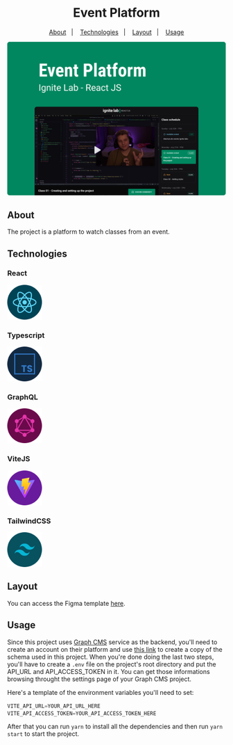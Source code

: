 <div align="center">
  <h1>Event Platform</h1>
</div>

<p align="center">
  <a href="#about">About</a>&nbsp;&nbsp;&nbsp;|&nbsp;&nbsp;&nbsp;
  <a href="#technologies">Technologies</a>&nbsp;&nbsp;&nbsp;|&nbsp;&nbsp;&nbsp;  
  <a href="#layout">Layout</a>&nbsp;&nbsp;&nbsp;|&nbsp;&nbsp;&nbsp;
  <a href="#usage">Usage</a>
</p>

<img src=".github/thumbnail.png">

## About
The project is a platform to watch classes from an event.

## Technologies
### React
[<img src=".github/react.png" width="80px">](https://reactjs.org/)

### Typescript
[<img src=".github/typescript.png" width="80px">](https://www.typescriptlang.org/)

### GraphQL
[<img src=".github/graphql.png" width="80px">](https://graphql.org/)
 
### ViteJS
[<img src=".github/vitejs.png" width="80px">](https://vitejs.dev/)

### TailwindCSS
[<img src=".github/tailwindcss.png" width="80px">](https://tailwindcss.com/)

## Layout
You can access the Figma template [here](https://www.figma.com/file/77zI6t2ddkG3AEaZBtMQT3/Ignite-Lab-2.0-(Rocketseat)?node-id=0%3A1).

## Usage
Since this project uses [Graph CMS](https://app.hygraph.com/) service as the backend, you'll need to create an account on their platform and use [this link](https://rseat.in/lab-graphcms) to create a copy of the schema used in this project. When you're done doing the last two steps, you'll have to create a `.env` file on the project's root directory and put the API_URL and API_ACCESS_TOKEN in it. You can get those informations browsing throught the settings page of your Graph CMS project.

Here's a template of the environment variables you'll need to set:
```javascript
VITE_API_URL=YOUR_API_URL_HERE
VITE_API_ACCESS_TOKEN=YOUR_API_ACCESS_TOKEN_HERE
```

After that you can run `yarn` to install all the dependencies and then run `yarn start` to start the project.